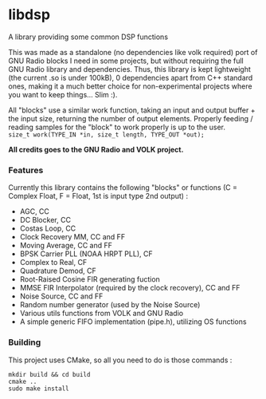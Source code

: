 # libdsp
A library providing some common DSP functions

This was made as a standalone (no dependencies like volk required) port of GNU Radio blocks I need in some projects, but without requiring the full GNU Radio library and dependencies. Thus, this library is kept lightweight (the current .so is under 100kB), 0 dependencies apart from C++ standard ones, making it a much better choice for non-experimental projects where you want to keep things... Slim :).   

All "blocks" use a similar work function, taking an input and output buffer + the input size, returning the number of output elements. Properly feeding / reading samples for the "block" to work properly is up to the user.    
```size_t work(TYPE_IN *in, size_t length, TYPE_OUT *out);```

**All credits goes to the GNU Radio and VOLK project.**

### Features
Currently this library contains the following "blocks" or functions (C = Complex Float, F = Float, 1st is input type 2nd output) :
- AGC, CC
- DC Blocker, CC
- Costas Loop, CC
- Clock Recovery MM, CC and FF
- Moving Average, CC and FF
- BPSK Carrier PLL (NOAA HRPT PLL), CF
- Complex to Real, CF
- Quadrature Demod, CF
- Root-Raised Cosine FIR generating fuction
- MMSE FIR Interpolator (required by the clock recovery), CC and FF
- Noise Source, CC and FF
- Random number generator (used by the Noise Source)
- Various utils functions from VOLK and GNU Radio
- A simple generic FIFO implementation (pipe.h), utilizing OS functions

### Building
This project uses CMake, so all you need to do is those commands :

```
mkdir build && cd build
cmake ..
sudo make install
```
